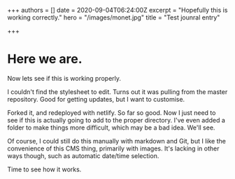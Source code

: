 +++
authors = []
date = 2020-09-04T06:24:00Z
excerpt = "Hopefully this is working correctly."
hero = "/images/monet.jpg"
title = "Test jounral entry"

+++
# Here we are.

Now lets see if this is working properly.

I couldn't find the stylesheet to edit. Turns out it was pulling from the master repository. Good for getting updates, but I want to customise.

Forked it, and redeployed with netlify. So far so good. Now I just need to see if this is actually going to add to the proper directory. I've even added a folder to make things more difficult, which may be a bad idea. We'll see.

Of course, I could still do this manually with markdown and Git, but I like the convenience of this CMS thing, primarily with images. It's lacking in other ways though, such as automatic date/time selection.

Time to see how it works.